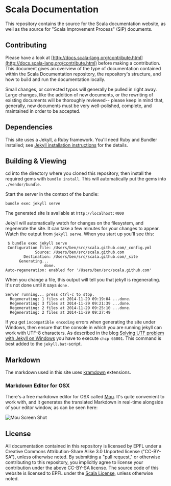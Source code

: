 # Scala Documentation #

This repository contains the source for the Scala documentation website, as well as the source for "Scala Improvement Process" (SIP) documents.

## Contributing ##

Please have a look at [http://docs.scala-lang.org/contribute.html](http://docs.scala-lang.org/contribute.html) before making a contribution.
This document gives an overview of the type of documentation contained within the Scala Documentation repository, the repository's structure, and how to build and run the documentation locally. 

Small changes, or corrected typos will generally be pulled in right away. Large changes, like the addition of new documents, or the rewriting of
existing documents will be thoroughly reviewed-- please keep in mind that, generally, new documents must be very well-polished, complete, and maintained
in order to be accepted.

## Dependencies ##

This site uses a Jekyll, a Ruby framework. You'll need Ruby and Bundler installed; see [Jekyll installation instructions](http://jekyllrb.com/docs/installation/) for the details.

## Building & Viewing ##

cd into the directory where you cloned this repository, then install the required gems with `bundle install`. This will automatically put the gems into `./vendor/bundle`.

Start the server in the context of the bundle:

    bundle exec jekyll serve

The generated site is available at `http://localhost:4000`

Jekyll will automatically watch for changes on the filesystem, and regenerate the site. It can take a few minutes for your changes to appear. Watch the output from `jekyll serve`. When you start up you'll see this:

     $ bundle exec jekyll serve
     Configuration file: /Users/ben/src/scala.github.com/_config.yml
                 Source: /Users/ben/src/scala.github.com
            Destination: /Users/ben/src/scala.github.com/_site
          Generating...
                     done.
    Auto-regeneration: enabled for '/Users/ben/src/scala.github.com'

When you change a file, this output will tell you that jekyll is regenerating. It's not done until it says `done.`

    Server running... press ctrl-c to stop.
      Regenerating: 1 files at 2014-11-29 09:19:04 ...done.
      Regenerating: 3 files at 2014-11-29 09:21:39 ...done.
      Regenerating: 2 files at 2014-11-29 09:25:10 ...done.
      Regenerating: 2 files at 2014-11-29 09:27:49

If you get `incompatible encoding` errors when generating the site under Windows, then ensure that the
console in which you are running jekyll can work with UTF-8 characters. As described in the blog
[Solving UTF problem with Jekyll on Windows](http://joseoncode.com/2011/11/27/solving-utf-problem-with-jekyll-on-windows/)
you have to execute `chcp 65001`. This command is best added to the `jekyll.bat`-script.

## Markdown ##

The markdown used in this site uses [kramdown](http://kramdown.gettalong.org/) extensions.

### Markdown Editor for OSX ###

There's a free markdown editor for OSX called [Mou](http://25.io/mou/). It's quite convenient to work with, and it generates the translated Markdown in real-time alongside of your editor window, as can be seen here:

![Mou Screen Shot](http://25.io/mou/img/1.png)

## License ##

All documentation contained in this repository is licensed by EPFL under a Creative Commons Attribution-Share Alike 3.0 Unported license ("CC-BY-SA"), unless otherwise noted. By submitting a "pull request," or otherwise contributing to this repository, you implicitly agree to license your contribution under the above CC-BY-SA license. The source code of this website is licensed to EPFL under the [Scala License](http://www.scala-lang.org/node/146), unless otherwise noted.

